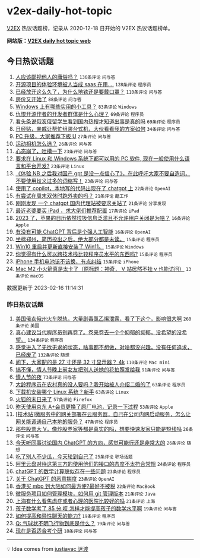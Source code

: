 # v2ex-daily-hot-topic

[V2EX](https://www.v2ex.com/) 热议话题榜，记录从 2020-12-18 日开始的 V2EX 热议话题榜单。

**网站版：[V2EX daily hot topic web](https://boojack.github.io/v2ex-daily-hot-topic-web/)**

## 今日热议话题

<!-- TODAY BEGIN -->

1. [人应该鄙视他人的庸俗吗？](https://www.v2ex.com/t/916559) `136条评论` `问与答`
1. [开源项目的体验环境被人当成 saas 在用....](https://www.v2ex.com/t/916597) `128条评论` `程序员`
1. [已经放开这么久了，为什么地铁还是要戴口罩？](https://www.v2ex.com/t/916524) `110条评论` `问与答`
1. [房价又开始了](https://www.v2ex.com/t/916585) `88条评论` `问与答`
1. [Windows 上有哪些实用的小工具？](https://www.v2ex.com/t/916516) `83条评论` `Windows`
1. [仇恨开源作者的开发者群体是什么心理？](https://www.v2ex.com/t/916534) `69条评论` `程序员`
1. [看头条说俄亥俄留学生看到国内热搜才知道出事是真的吗](https://www.v2ex.com/t/916682) `69条评论` `程序员`
1. [日经贴，亲戚让帮忙组装台式机，大伙看看我的方案如何](https://www.v2ex.com/t/916640) `34条评论` `问与答`
1. [PC 升级，大家推荐下板 U](https://www.v2ex.com/t/916563) `27条评论` `问与答`
1. [运动相机怎么选？](https://www.v2ex.com/t/916671) `26条评论` `问与答`
1. [心态崩了，吐槽一下](https://www.v2ex.com/t/916696) `23条评论` `问与答`
1. [要求在 Linux 和 Windows 系统下都可以用的 PC 软件, 现在一般使用什么语言和平台开发?](https://www.v2ex.com/t/916679) `23条评论` `Linux`
1. [《体验 NB 之后我对国产 gpt 是没一点信心了》，在此呼吁大家不要自造词，不要使用歧义过多的词缩写！](https://www.v2ex.com/t/916622) `23条评论` `问与答`
1. [使用了 copilot，本地写的代码出现在了 chatgpt 上](https://www.v2ex.com/t/916531) `22条评论` `OpenAI`
1. [有尝试在周末双休时跑外卖的吗？](https://www.v2ex.com/t/916683) `21条评论` `酷工作`
1. [刚刚发现 一个 chatgpt 国内代理站被要求关站了](https://www.v2ex.com/t/916661) `21条评论` `分享发现`
1. [最近老婆要买 iPad ，求大佬们推荐配置](https://www.v2ex.com/t/916551) `17条评论` `iPad`
1. [2023 了，苹果的日历依然垃圾信息泛滥且不允许用户关闭是为啥？](https://www.v2ex.com/t/916693) `16条评论` `Apple`
1. [有没有可能 ChatGPT 背后是个强人工智能](https://www.v2ex.com/t/916626) `16条评论` `OpenAI`
1. [坐标郑州，简历投出之后，绝大部分都是未读。](https://www.v2ex.com/t/916708) `15条评论` `程序员`
1. [Win10 重启并更新直接安装了 Win11。](https://www.v2ex.com/t/916642) `15条评论` `Windows`
1. [你觉得有什么可以跨技术栈比较程序员水平的东西吗?](https://www.v2ex.com/t/916638) `15条评论` `程序员`
1. [iPhone 手机电池该不该换，有点纠结](https://www.v2ex.com/t/916604) `15条评论` `iPhone`
1. [Mac M2 小火箭真是太卡了（原标题：神奇， V 站居然不挂 v 也能访问）](https://www.v2ex.com/t/916578) `13条评论` `macOS`

数据更新于 2023-02-16 11:14:31

<!-- TODAY END -->

### 昨日热议话题

<!-- YESTERDAY BEGIN -->

1. [美国俄亥俄州火车脱轨，大量剧毒氯乙烯泄露，看了下这个，影响很大啊](https://www.v2ex.com/t/916218) `260条评论` `美国`
1. [真心建议当代程序员别再卷了。卷来卷去一个个抑郁的抑郁，没希望的没希望。](https://www.v2ex.com/t/916225) `134条评论` `程序员`
1. [感觉进入了无欲无求的状态，啥事都不想做，对啥都没兴趣，没有任何追求，已经废了](https://www.v2ex.com/t/916280) `132条评论` `随想`
1. [问下，大家配的是 27 寸还是 32 寸显示器？ 4k](https://www.v2ex.com/t/916192) `110条评论` `Mac mini`
1. [搞不懂，情人节晚上前女友把别人送她的花拍照发给我](https://www.v2ex.com/t/916367) `91条评论` `问与答`
1. [情人节的夜](https://www.v2ex.com/t/916228) `73条评论` `问与答`
1. [大龄程序员在农村真的没人要吗？我开始被人介绍二婚的了](https://www.v2ex.com/t/916412) `63条评论` `程序员`
1. [下载机安装哪个 Linux 系统？新手](https://www.v2ex.com/t/916214) `63条评论` `Linux`
1. [火狐的末日来了](https://www.v2ex.com/t/916352) `57条评论` `Firefox`
1. [昨天使用京东 A+会员更换了原厂电池，记录一下过程](https://www.v2ex.com/t/916265) `53条评论` `Apple`
1. [[技术贴]微服务中的网关部署在云服务器，自己在公司内网启动服务，怎么让网关能调通自己本地的服务？](https://www.v2ex.com/t/916208) `47条评论` `程序员`
1. [那些股票大 V，像炒股养家等都是真实的吗，想要快速发家只能是短线吗](https://www.v2ex.com/t/916381) `26条评论` `问与答`
1. [今天听同事讨论国内 ChatGPT 的方向，感觉可能行还是非常大的](https://www.v2ex.com/t/916277) `26条评论` `随想`
1. [吃了别人不少瓜，今天轮到自己了](https://www.v2ex.com/t/916413) `25条评论` `职场话题`
1. [阿里云盘对待这第三方的使用他们的接口的态度不太符合常规](https://www.v2ex.com/t/916273) `24条评论` `程序员`
1. [chatGPT 的数学计算貌似存在一些问题](https://www.v2ex.com/t/916314) `23条评论` `程序员`
1. [关于 ChatGPT 的恶意揣度](https://www.v2ex.com/t/916264) `23条评论` `OpenAI`
1. [香港买 mbp 到大陆如何最方便?最好不被税](https://www.v2ex.com/t/916220) `22条评论` `MacBook`
1. [微服务项目如何管理模块，如何用 git 管理版本](https://www.v2ex.com/t/916288) `21条评论` `Java`
1. [上海有什么看焦虑症或者心理的医院比较好的吗](https://www.v2ex.com/t/916206) `21条评论` `上海`
1. [孩子数学考了 85 分 哎 怎样才能提高孩子的数学水平啊](https://www.v2ex.com/t/916488) `19条评论` `问与答`
1. [如何提高和异性聊天的能力?](https://www.v2ex.com/t/916467) `19条评论` `程序员`
1. [Q: 气球状不明飞行物到底是什么？](https://www.v2ex.com/t/916425) `19条评论` `问与答`
1. [现在是否适合考个研](https://www.v2ex.com/t/916334) `18条评论` `问与答`

<!-- YESTERDAY END -->

---

💡 Idea comes from [justjavac 迷渡](https://github.com/justjavac/)
